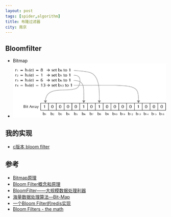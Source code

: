 ```yaml
---
layout: post
tags: [spider,algorithm]
title: 布隆过滤器
city: 南京
---
```

Bloomfilter
-----------
+ Bitmap
+ ![Bloomfilter 原理](/images/bloomfilter_hash.jpg)



我的实现
-----------
+ [c版本 bloom filter](https://github.com/intohole/cgame/blob/master/code/bitmap.c)

参考
--------------
+ [Bitmap原理](http://www.cnblogs.com/dyllove98/archive/2013/07/26/3217741.html)
+ [Bloom Filter概念和原理](http://blog.csdn.net/jiaomeng/article/details/1495500)
+ [BloomFilter——大规模数据处理利器](http://www.cnblogs.com/heaad/archive/2011/01/02/1924195.html)
+ [海量数据处理算法—Bit-Map](http://blog.csdn.net/hguisu/article/details/7880288)
+ [一个Bloom Filter的redis实现](http://hilojack.sinaapp.com/?p=1512)
+ [Bloom Filters - the math](http://pages.cs.wisc.edu/~cao/papers/summary-cache/node8.html)
